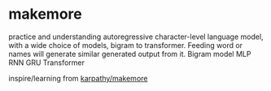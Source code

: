 # makemore
practice and understanding autoregressive character-level language model, with a wide choice of models, bigram to transformer.
Feeding word or names will generate similar generated output from it.
Bigram model
MLP
RNN
GRU
Transformer

inspire/learning from [karpathy/makemore](https://github.com/karpathy/makemore)
